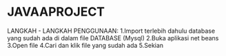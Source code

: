 # JAVAAPROJECT
LANGKAH - LANGKAH PENGGUNAAN:
1.Import terlebih dahulu database yang sudah ada di dalam file DATABASE (Mysql)
2.Buka aplikasi net beans
3.Open file
4.Cari dan klik file yang sudah ada
5.Sekian

